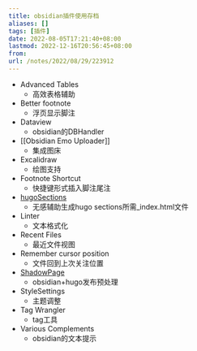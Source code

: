 ```yaml
---
title: obsidian插件使用存档
aliases: []
tags: [插件]
date: 2022-08-05T17:21:40+08:00
lastmod: 2022-12-16T20:56:45+08:00
from: 
url: /notes/2022/08/29/223912
---
```

- Advanced Tables
	- 高效表格辅助
- Better footnote
	- 浮页显示脚注
- Dataview
	- obsidian的DBHandler
- [[Obsidian Emo Uploader]]
	- 集成图床
- Excalidraw
	- 绘图支持
- Footnote Shortcut
	- 快捷键形式插入脚注尾注
- [hugoSections](https://github.com/yaleiyale/obsidian-hugo-sections-plugin)
	- 无感辅助生成hugo sections所需_index.html文件
- Linter
	- 文本格式化
- Recent Files
	- 最近文件视图
- Remember cursor position
	- 文件回到上次关注位置
- [ShadowPage](https://github.com/yaleiyale/obsidian-shadow-page)
	- obsidian+hugo发布预处理
- StyleSettings
	- 主题调整
- Tag Wrangler
	- tag工具
- Various Complements
	- obsidian的文本提示
